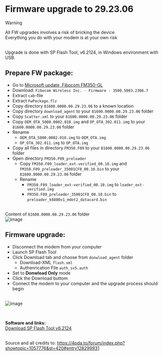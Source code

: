 # Firmware upgrade to 29.23.06

> [!WARNING]
> All FW upgrades involves a risk of bricking the device\
> Everything you do with your modem is at your own risk

\
Upgrade is done with SP Flash Tool, v6.2124, in Windows environment with USB.

## Prepare FW package:
- Go to [Microsoft update, Fibocom FM350-GL](https://www.catalog.update.microsoft.com/Search.aspx?q=Firmware%203500*)
- Download: `Fibocom Wireless Inc. - Firmware - 3500.5003.2306.7`
- Extract `cab`-file
- Extract `FwPackage.flz`
- Copy directory `81600.0000.00.29.23.06` to a known location
- Copy directory `download_agent` to your `81600.0000.00.29.23.06` folder
- Copy `Scatter.xml` to your `81600.0000.00.29.23.06` folder
- Copy `OEM_OTA_5000.0002.018.img` and `OP_OTA_302.011.img` to your `81600.0000.00.29.23.06` folder
- Rename
  - `OEM_OTA_5000.0002.018.img` to `OEM_OTA.img`
  - `OP_OTA_302.011.img` to `OP_OTA.img`
- Copy all files in directory `FM350.F09` to your `81600.0000.00.29.23.06` folder
- Open directory `FM350.F09_preloader`
  - Copy `FM350.F09_loader_ext-verified_00.10.img` and `FM350.F09_preloader_35001CF8_00.10.bin` to your `81600.0000.00.29.23.06` folder
  - Rename
    - `FM350.F09_loader_ext-verified_00.10.img` to `loader_ext-verified.img`
    - `FM350.F09_preloader_35001CF8_00.10.bin` to `preloader_k6880v1_mdot2_datacard.bin`

\
Content of `81600.0000.00.29.23.06` folder\
![image](https://github.com/user-attachments/assets/f19e3d80-9d24-424c-b99b-f60871d6067f)


## Firmware upgrade:
- Disconnect the modem from your computer
- Launch SP Flash Tool
- Click Download tab and choose from `donwload_agent` folder
  - Download-XML `flash.xml`
  - Authenrication File `auth_sv5.auth`
- Set to **Donwload Only** mode
- Click the Download buttom
- Connect the modem to your computer and the upgrade process should begin

\
![image](https://github.com/user-attachments/assets/e4a7b80f-ebdc-4c16-89ca-06c74ce57977)


##  
\
**Software and links:**
\
[Download SP Flash Tool v6.2124](https://spflashtools.com/windows/sp-flash-tool-v6-2124)

\
Source and all credits to: https://4pda.to/forum/index.php?showtopic=1057776&st=420#entry128299931
